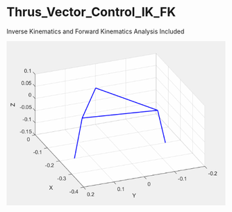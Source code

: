 # Thrus_Vector_Control_IK_FK

Inverse Kinematics and Forward Kinematics Analysis Included

<img src="TVC/test.gif">
